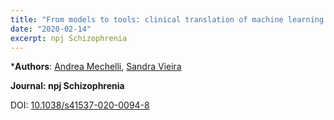 ```yaml
---
title: "From models to tools: clinical translation of machine learning studies in psychosis"
date: "2020-02-14"
excerpt: npj Schizophrenia
---
```


*__Authors__: [Andrea Mechelli](/members/Andrea), [Sandra Vieira](/members/Sandra)

**Journal: npj Schizophrenia**

DOI: [10.1038/s41537-020-0094-8](https://doi.org/10.1038/s41537-020-0094-8)

